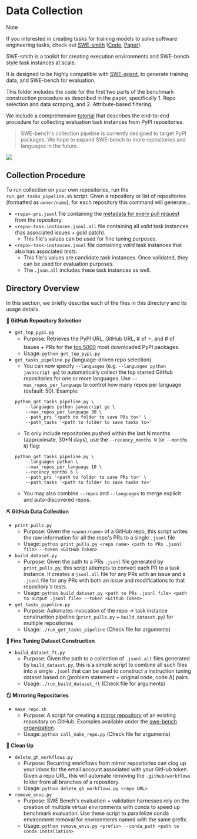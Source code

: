 # Data Collection

> [!NOTE]
> If you interested in creating tasks for training models to solve software engineering tasks,
> check out [SWE-smith](https://swesmith.com/) ([Code](https://github.com/SWE-bench/SWE-smith), [Paper](https://swesmith.com/assets/paper.pdf)).
> 
> SWE-smith is a toolkit for creating execution environments and SWE-bench style task instances at scale.
> 
> It is designed to be highly compatible with [SWE-agent](https://github.com/SWE-agent/SWE-agent),
> to generate training data, and SWE-bench for evaluation.

This folder includes the code for the first two parts of the benchmark construction procedure as described in the paper, specifically 1. Repo selection and data scraping, and 2. Attribute-based filtering.

We include a comprehensive [tutorial](docs/guides/collection.md) that describes the end-to-end procedure for collecting evaluation task instances from PyPI repositories.

> SWE-bench's collection pipeline is currently designed to target PyPI packages. We hope to expand SWE-bench to more repositories and languages in the future.

<img src="../../docs/assets/figures/collection.png">

## Collection Procedure
To run collection on your own repositories, run the `run_get_tasks_pipeline.sh` script. Given a repository or list of repositories (formatted as `owner/name`), for each repository this command will generate...
* `<repo>-prs.jsonl` file containing the [metadata for every pull request](https://docs.github.com/rest/reference/pulls#list-pull-requests) from the repository.
* `<repo>-task-instances.jsonl.all` file containing all *valid* task instances (has associated issues + gold patch).
    * This file's values can be used for fine tuning purposes.
* `<repo>-task-instances.jsonl` file containing *valid* task instances that also has associated *tests*.
    * This file's values are candidate task instances. Once validated, they can be used for evaluation purposes.
    * The `.json.all` includes these task instances as well.

## Directory Overview
In this section, we briefly describe each of the files in this directory and its usage details.

**🧐 GitHub Repository Selection**
* `get_top_pypi.py`
    * Purpose: Retrieves the PyPI URL, GitHub URL, # of ⭐, and # of Issues + PRs for the [top 5000](https://hugovk.github.io/top-pypi-packages/") most downloaded PyPI packages.
    * Usage: `python get_top_pypi.py`
* `get_tasks_pipeline.py` (language-driven repo selection)
    * You can now specify `--languages` (e.g. `--languages python javascript go`) to automatically collect the top starred GitHub repositories for one or more languages. Use `--max_repos_per_language` to control how many repos per language (default: 50). Example:
    ```
    python get_tasks_pipeline.py \
        --languages python javascript go \
        --max_repos_per_language 30 \
        --path_prs '<path to folder to save PRs to>' \
        --path_tasks '<path to folder to save tasks to>'
    ```
    * To only include repositories pushed within the last N months (approximate, 30*N days), use the `--recency_months N` (or `--months N`) flag:
    ```
    python get_tasks_pipeline.py \
        --languages python \
        --max_repos_per_language 10 \
        --recency_months 6 \
        --path_prs '<path to folder to save PRs to>' \
        --path_tasks '<path to folder to save tasks to>'
    ```
    * You may also combine `--repos` and `--languages` to merge explicit and auto-discovered repos.

**⛏️ GitHub Data Collection**
* `print_pulls.py`
    * Purpose: Given the `<owner/name>` of a GitHub repo, this script writes the raw information for all the repo's PRs to a single `.jsonl` file
    * Usage: `python print_pulls.py <repo name> <path to PRs .jsonl file> --token <GitHub Token>`
* `build_dataset.py`
    * Purpose: Given the path to a PRs `.jsonl` file generated by `print_pulls.py`, this script attempts to convert each PR to a task instance. It creates a `jsonl.all` file for any PRs with an issue and a `.jsonl` file for any PRs with both an issue and modifications to that repository's tests.
    * Usage: `python build_dataset.py <path to PRs .jsonl file> <path to output .jsonl file> --token <Github Token>`
* `get_tasks_pipeline.py`
    * Purpose: Automates invocation of the repo → task instance construction pipeline (`print_pulls.py` + `build_dataset.py`) for multiple repositories
    * Usage: `./run_get_tasks_pipeline` (Check file for arguments)

**🎵 Fine Tuning Dataset Construction**
* `build_dataset_ft.py`
    * Purpose: Given the path to a collection of `.jsonl.all` files generated by `build_dataset.py`, this is a simple script to combine all such files into a single `.jsonl` that can be used to construct a instruction tuning dataset based on [problem statement + original code, code Δ] pairs.
    * Usage: `./run_build_dataset_ft` (Check file for arguments)

**🪞 Mirroring Repositories**
* `make_repo.sh`
    * Purpose: A script for creating a [mirror repository](https://docs.github.com/en/repositories/creating-and-managing-repositories/duplicating-a-repository) of an existing repository on GitHub. Examples available under the [swe-bench organization](https://github.com/orgs/swe-bench/repositories).
    * Usage: `python call_make_repo.py` (Check file for arguments)

**🧹 Clean Up**
* `delete_gh_workflows.py`
    * Purpose: Recurring workflows from mirror repositories can clog up your inbox for the email account associated with your GitHub token. Given a repo URL, this will automate removing the `.github/workflows` folder from all branches of a repository.
    * Usage: `python delete_gh_workflows.py <repo URL>`
* `remove_envs.py`
    * Purpose: SWE Bench's evaluation + validation harnesses rely on the creation of multiple virtual environments with conda to speed up benchmark evaluation. Use these script to parallelize conda environment removal for environments named with the same prefix.
    * Usage: `python remove_envs.py <prefix> --conda_path <path to conda installation>`

